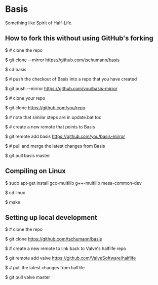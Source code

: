 Basis
=====

Something like Spirit of Half-Life.


How to fork this without using GitHub's forking
-----------------------------------------------

$ # clone the repo

$ git clone --mirror https://github.com/tschumann/basis

$ cd basis

$ # push the checkout of Basis into a repo that you have created

$ git push --mirror https://github.com/you/basis-mirror


$ # clone your repo

$ git clone https://github.com/you/repo

$ # note that similar steps are in update.bat too

$ # create a new remote that points to Basis

$ git remote add basis https://github.com/you/basis-mirror

$ # pull and merge the latest changes from Basis

$ git pull basis master


Compiling on Linux
------------------

$ sudo apt-get install gcc-multilib g++-multilib mesa-common-dev

$ cd linux

$ make

Setting up local development
----------------------------

$ # clone the repo

$ git clone https://github.com/tschumann/basis

$ # create a new remote to link back to Valve's halflife repo

$ git remote add valve https://github.com/ValveSoftware/halflife

$ # pull the latest changes from halflife

$ git pull valve master
